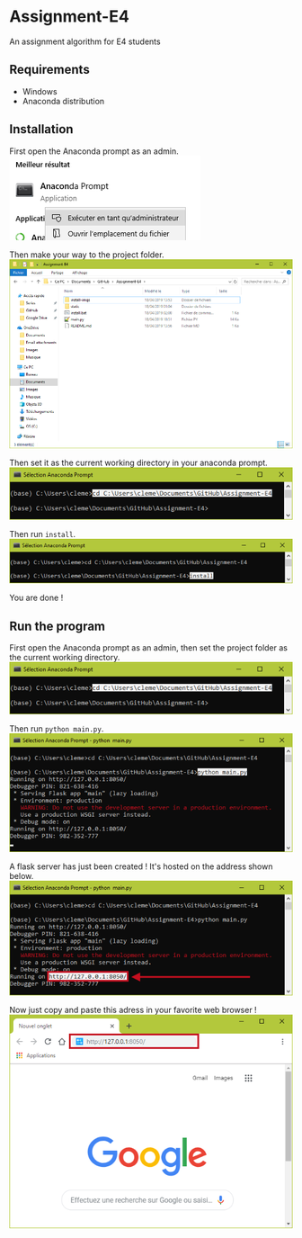 ﻿# Assignment-E4
An assignment algorithm for E4 students
## Requirements
- Windows
- Anaconda distribution
## Installation
First open the Anaconda prompt as an admin.
![Anaconda prompt as admin](install-imgs/prompt.png)

Then make your way to the project folder.
![Project folder](install-imgs/project-folder.png)

Then set it as the current working directory in your anaconda prompt.
![Current working directory](install-imgs/set-current-dir.png)

Then run ```install```.
![Install command](install-imgs/install-cmd.png)

You are done !
## Run the program
First open the Anaconda prompt as an admin, then set the project folder as the current working directory.
![Current working directory](install-imgs/set-current-dir.png)

Then run ```python main.py```.
![Run main](install-imgs/run-main.png)

A flask server has just been created ! It's hosted on the address shown below.
![Server adress](install-imgs/get-addr.png)

Now just copy and paste this adress in your favorite web browser !
![Browser](install-imgs/browser.png)
